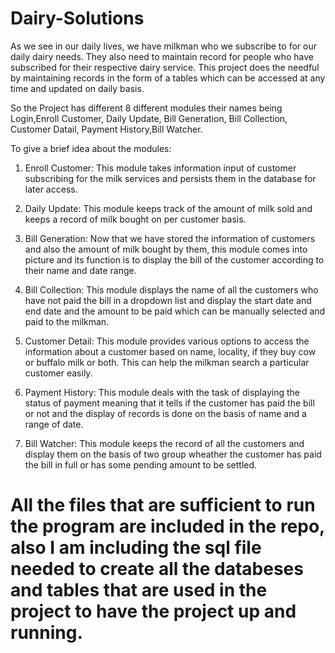 # Dairy-Solutions
As we see in our daily lives, we have milkman who we subscribe to for our daily dairy needs. They also need to maintain record for people who have subscribed for their respective dairy service. This project does the needful by maintaining records in the form of a tables which can be accessed at any time and updated on daily basis.

So the Project has different 8 different modules their names being Login,Enroll Customer, Daily Update, Bill Generation, Bill Collection, Customer Datail, Payment History,Bill Watcher.

To give a brief idea about the modules:

1. Enroll Customer: This module takes information input of customer subscribing for the milk services and persists them in the                     database for later access.

2. Daily Update: This module keeps track of the amount of milk sold and keeps a record of milk bought on per customer basis.

3. Bill Generation: Now that we have stored the information of customers and also the amount of milk bought by them, this                         module comes into picture and its function is to display the bill of the customer according to their name                     and date range. 

4. Bill Collection: This module displays the name of all the customers who have not paid the bill in a dropdown list and                           display the start date and end date and the amount to be paid which can be manually selected and paid to                       the milkman.

5. Customer Detail: This module provides various options to access the information about a customer based on name, locality,                       if they buy cow or buffalo milk or both. This can help the milkman search a particular customer easily.

6. Payment History: This module deals with the task of displaying the status of payment meaning that it tells if the customer                     has paid the bill or not and the display of records is done on the basis of name and a range of date.

7. Bill Watcher: This module keeps the record of all the customers and display them on the basis of two group wheather the                      customer has paid the bill in full or has some pending amount to be settled.

# All the files that are sufficient to run the program are included in the repo, also I am including the sql file needed to create all the databeses and tables that are used in the project to have the project up and running.
